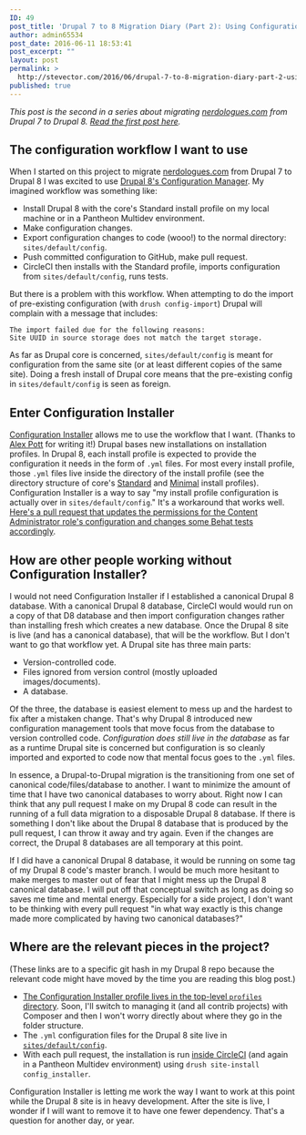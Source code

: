 ```yaml
---
ID: 49
post_title: 'Drupal 7 to 8 Migration Diary (Part 2): Using Configuration Installer to delay a canonical database'
author: admin65534
post_date: 2016-06-11 18:53:41
post_excerpt: ""
layout: post
permalink: >
  http://stevector.com/2016/06/drupal-7-to-8-migration-diary-part-2-using-configuration-installer-to-delay-a-canonical-database/
published: true
---
```

*This post is the second in a series about migrating [nerdologues.com](https://www.nerdologues.com/) from Drupal 7 to Drupal 8. [Read the first post here](http://stevector.com/2016/06/drupal-7-to-drupal-8-migration-diary-part-1-what-have-i-gotten-myself-into/).*

## The configuration workflow I want to use

When I started on this project to migrate [nerdologues.com](https://www.nerdologues.com/) from Drupal 7 to Drupal 8 I was excited to use [Drupal 8's Configuration Manager](https://www.drupal.org/documentation/administer/config). My imagined workflow was something like:

* Install Drupal 8 with the core's Standard install profile on my local machine or in a Pantheon Multidev environment.
* Make configuration changes.
* Export configuration changes to code (wooo!) to the normal directory: `sites/default/config`.
* Push committed configuration to GitHub, make pull request.
* CircleCI then installs with the Standard profile, imports configuration from `sites/default/config`, runs tests.

But there is a problem with this workflow. When attempting to do the import of pre-existing configuration (with `drush config-import`) Drupal will complain with a message that includes:

```
The import failed due for the following reasons:                         
Site UUID in source storage does not match the target storage.
```

As far as Drupal core is concerned, `sites/default/config` is meant for configuration from the same site (or at least different copies of the same site). Doing a fresh install of Drupal core means that the pre-existing config in `sites/default/config` is seen as foreign.

## Enter Configuration Installer

[Configuration Installer](https://www.drupal.org/project/config_installer) allows me to use the workflow that I want. (Thanks to [Alex Pott](https://www.drupal.org/u/alexpott) for writing it!) Drupal bases new installations on installation profiles. In Drupal 8, each install profile is expected to provide the configuration it needs in the form of `.yml` files. For most every install profile, those `.yml` files live inside the directory of the install profile (see the directory structure of core's [Standard](http://cgit.drupalcode.org/drupal/tree/core/profiles/standard?h=8.1.2) and [Minimal](http://cgit.drupalcode.org/drupal/tree/core/profiles/minimal?h=8.1.2) install profiles). Configuration Installer is a way to say "my install profile configuration is actually over in `sites/default/config`." It's a workaround that works well. [Here's a pull request that updates the permissions for the Content Administrator role's configuration and changes some Behat tests accordingly](https://github.com/stevector/nerdologues-d8/pull/67/files).

## How are other people working without Configuration Installer?

I would not need Configuration Installer if I established a canonical Drupal 8 database. With a canonical Drupal 8 database, CircleCI would would run on a copy of that D8 database and then import configuration changes rather than installing fresh which creates a new database. Once the Drupal 8 site is live (and has a canonical database), that will be the workflow. But I don't want to go that workflow yet. A Drupal site has three main parts:

- Version-controlled code.
- Files ignored from version control (mostly uploaded images/documents).
- A database.

Of the three, the database is easiest element to mess up and the hardest to fix after a mistaken change. That's why Drupal 8 introduced new configuration management tools that move focus from the database to version controlled code. *Configuration does still live in the database* as far as a runtime Drupal site is concerned but configuration is so cleanly imported and exported to code now that mental focus goes to the `.yml` files.

In essence, a Drupal-to-Drupal migration is the transitioning from one set of canonical code/files/database to another. I want to minimize the amount of time that I have two canonical databases to worry about. Right now I can think that any pull request I make on my Drupal 8 code can result in the running of a full data migration to a disposable Drupal 8 database. If there is something I don't like about the Drupal 8 database that is produced by the pull request, I can throw it away and try again. Even if the changes are correct, the Drupal 8 databases are all temporary at this point.

If I did have a canonical Drupal 8 database, it would be running on some tag of my Drupal 8 code's master branch. I would be much more hesitant to make merges to master out of fear that I might mess up the Drupal 8 canonical database. I will put off that conceptual switch as long as doing so saves me time and mental energy. Especially for a side project, I don't want to be thinking with every pull request "in what way exactly is this change made more complicated by having two canonical databases?"


## Where are the relevant pieces in the project?

(These links are to a specific git hash in my Drupal 8 repo because the relevant code might have moved by the time you are reading this blog post.)

* [The Configuration Installer profile lives in the top-level `profiles` directory](https://github.com/stevector/nerdologues-d8/tree/dbb0f71d5d71509d734ad47ab24a6a8f8ec12732/profiles/config_installer). Soon, I'll switch to managing it (and all contrib projects) with Composer and then I won't worry directly about where they go in the folder structure.
* The `.yml` configuration files for the Drupal 8 site live in [`sites/default/config`](https://github.com/stevector/nerdologues-d8/tree/dbb0f71d5d71509d734ad47ab24a6a8f8ec12732/sites/default/config).
* With each pull request, the installation is run [inside CircleCI](https://github.com/stevector/nerdologues-d8/blob/master/circle.yml#L73) (and again in a Pantheon Multidev environment) using `drush site-install config_installer`. 

Configuration Installer is letting me work the way I want to work at this point while the Drupal 8 site is in heavy development. After the site is live, I wonder if I will want to remove it to have one fewer dependency. That's a question for another day, or year.
